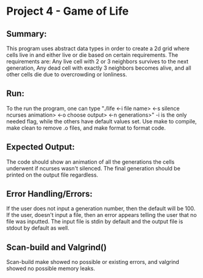 # Project 4 - Game of Life

## Summary:
This program uses abstract data types in order to create a 2d grid where cells live in and either live or die based on certain requirements. The requirements are: Any live cell with 2 or 3 neighbors survives to the next generation, Any dead cell with exactly 3 neighbors becomes alive, and all other cells die due to overcrowding or lonliness. 

## Run:
To the run the program, one can type "./life <-i file name> <-s silence ncurses animation> <-o choose output> <-n generations>"
-i is the only needed flag, while the others have default values set. Use make to compile, make clean to remove .o files, and make format to format code. 

## Expected Output:
The code should show an animation of all the generations the cells underwent if ncurses wasn't silenced. The final generation should be printed on the output file regardless. 
## Error Handling/Errors:
If the user does not input a generation number, then the default will be 100. If the user, doesn't input a file, then an error appears telling the user that no file was inputted. The input file is stdin by default and the output file is stdout by default as well.

## Scan-build and Valgrind()
Scan-build make showed no possible or existing errors, and valgrind showed no possible memory leaks.
